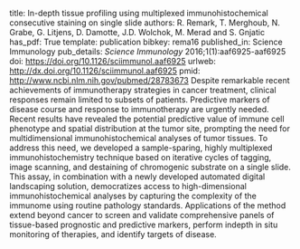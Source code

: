 title: In-depth tissue profiling using multiplexed immunohistochemical consecutive staining on single slide
authors: R. Remark, T. Merghoub, N. Grabe, G. Litjens, D. Damotte, J.D. Wolchok, M. Merad and S. Gnjatic
has_pdf: True
template: publication
bibkey: rema16
published_in: Science Immunology
pub_details: <i>Science Immunology</i> 2016;1(1):aaf6925-aaf6925
doi: https://doi.org/10.1126/sciimmunol.aaf6925
urlweb: http://dx.doi.org/10.1126/sciimmunol.aaf6925
pmid: http://www.ncbi.nlm.nih.gov/pubmed/28783673
Despite remarkable recent achievements of immunotherapy strategies in cancer treatment, clinical responses remain limited to subsets of patients. Predictive markers of disease course and response to immunotherapy are urgently needed. Recent results have revealed the potential predictive value of immune cell phenotype and spatial distribution at the tumor site, prompting the need for multidimensional immunohistochemical analyses of tumor tissues. To address this need, we developed a sample-sparing, highly multiplexed immunohistochemistry technique based on iterative cycles of tagging, image scanning, and destaining of chromogenic substrate on a single slide. This assay, in combination with a newly developed automated digital landscaping solution, democratizes access to high-dimensional immunohistochemical analyses by capturing the complexity of the immunome using routine pathology standards. Applications of the method extend beyond cancer to screen and validate comprehensive panels of tissue-based prognostic and predictive markers, perform indepth in situ monitoring of therapies, and identify targets of disease.

